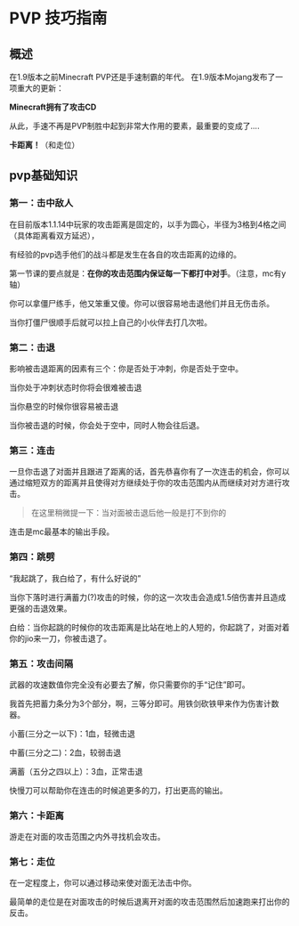 # PVP 技巧指南

## 概述

在1.9版本之前Minecraft PVP还是手速制霸的年代。
在1.9版本Mojang发布了一项重大的更新：

**Minecraft拥有了攻击CD**

从此，手速不再是PVP制胜中起到非常大作用的要素，最重要的变成了....

**卡距离！**（和走位）



## pvp基础知识

### 第一：击中敌人

在目前版本1.1.14中玩家的攻击距离是固定的，以手为圆心，半径为3格到4格之间（具体距离看双方延迟），

有经验的pvp选手他们的战斗都是发生在各自的攻击距离的边缘的。

第一节课的要点就是：**在你的攻击范围内保证每一下都打中对手**。（注意，mc有y轴）

你可以拿僵尸练手，他又笨重又傻。你可以很容易地击退他们并且无伤击杀。

当你打僵尸很顺手后就可以拉上自己的小伙伴去打几次啦。

### 第二：击退

影响被击退距离的因素有三个：你是否处于冲刺，你是否处于空中。

当你处于冲刺状态时你将会很难被击退

当你悬空的时候你很容易被击退

当你被击退的时候，你会处于空中，同时人物会往后退。

### 第三：连击

一旦你击退了对面并且跟进了距离的话，首先恭喜你有了一次连击的机会，你可以通过缩短双方的距离并且使得对方继续处于你的攻击范围内从而继续对对方进行攻击。

> 在这里稍微提一下：当对面被击退后他一般是打不到你的

连击是mc最基本的输出手段。


### 第四：跳劈

“我起跳了，我白给了，有什么好说的”

当你下落时进行满蓄力(?)攻击的时候，你的这一次攻击会造成1.5倍伤害并且造成更强的击退效果。

白给：当你起跳的时候你的攻击距离是比站在地上的人短的，你起跳了，对面对着你的jio来一刀，你被击退了。


###  第五：攻击间隔

武器的攻速数值你完全没有必要去了解，你只需要你的手“记住”即可。

我首先把蓄力条分为3个部分，啊，三等分即可。用铁剑砍铁甲来作为伤害计数器。

小蓄(三分之一以下)：1血，轻微击退

中蓄(三分之二)：2血，较弱击退

满蓄（五分之四以上）：3血，正常击退

快慢刀可以帮助你在连击的时候追更多的刀，打出更高的输出。


### 第六：卡距离

游走在对面的攻击范围之内外寻找机会攻击。


### 第七：走位

在一定程度上，你可以通过移动来使对面无法击中你。

最简单的走位是在对面攻击的时候后退离开对面的攻击范围然后加速跑来打出你的反击。